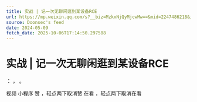 ```yaml
---
title: 实战 | 记一次无聊闲逛到某设备RCE
url: https://mp.weixin.qq.com/s?__biz=MzkxNjQyMjcwMw==&mid=2247486218&idx=1&sn=9c11537a6eac646ddb8687dbbae74d9c
source: Doonsec's feed
date: 2024-05-09
fetch_date: 2025-10-06T17:14:50.297588
---
```


# 实战 | 记一次无聊闲逛到某设备RCE

：
，
。

视频
小程序
赞
，轻点两下取消赞
在看
，轻点两下取消在看